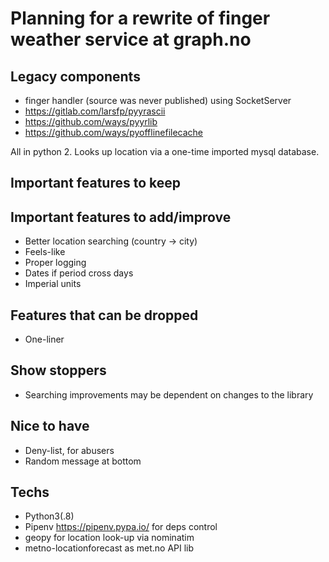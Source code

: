 # Planning for a rewrite of finger weather service at graph.no

## Legacy components

* finger handler (source was never published) using SocketServer
* https://gitlab.com/larsfp/pyyrascii
* https://github.com/ways/pyyrlib
* https://github.com/ways/pyofflinefilecache

All in python 2. Looks up location via a one-time imported mysql database.

## Important features to keep

## Important features to add/improve

* Better location searching (country -> city)
* Feels-like
* Proper logging
* Dates if period cross days
* Imperial units

## Features that can be dropped

* One-liner

## Show stoppers

* Searching improvements may be dependent on changes to the library

## Nice to have

* Deny-list, for abusers
* Random message at bottom

## Techs

* Python3(.8)
* Pipenv https://pipenv.pypa.io/ for deps control
* geopy for location look-up via nominatim
* metno-locationforecast as met.no API lib

